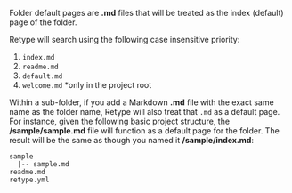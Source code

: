 Folder default pages are **.md** files that will be treated as the index (default) page of the folder.

Retype will search using the following case insensitive priority:

1. `index.md`
2. `readme.md`
3. `default.md`
4. `welcome.md` *only in the project root

Within a sub-folder, if you add a Markdown **.md** file with the exact same name as the folder name, Retype will also treat that `.md` as a default page. For instance, given the following basic project structure, the **/sample/sample.md** file will function as a default page for the folder. The result will be the same as though you named it **/sample/index.md**:

```
sample
  |-- sample.md
readme.md
retype.yml
```